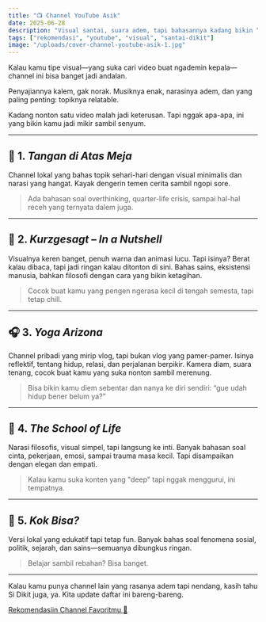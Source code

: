 ```yaml
---
title: "📺 Channel YouTube Asik"
date: 2025-06-28
description: "Visual santai, suara adem, tapi bahasannya kadang bikin “oh, iya ya...”"
tags: ["rekomendasi", "youtube", "visual", "santai-dikit"]
image: "/uploads/cover-channel-youtube-asik-1.jpg"
---
```


Kalau kamu tipe visual—yang suka cari video buat ngademin kepala—channel ini bisa banget jadi andalan.

Penyajiannya kalem, gak norak. Musiknya enak, narasinya adem, dan yang paling penting: topiknya relatable.

Kadang nonton satu video malah jadi keterusan. Tapi nggak apa-apa, ini yang bikin kamu jadi mikir sambil senyum.

---

## 🌱 1. *Tangan di Atas Meja*  
Channel lokal yang bahas topik sehari-hari dengan visual minimalis dan narasi yang hangat. Kayak dengerin temen cerita sambil ngopi sore.

> Ada bahasan soal overthinking, quarter-life crisis, sampai hal-hal receh yang ternyata dalem juga.

---

## 🌌 2. *Kurzgesagt – In a Nutshell*  
Visualnya keren banget, penuh warna dan animasi lucu. Tapi isinya? Berat kalau dibaca, tapi jadi ringan kalau ditonton di sini. Bahas sains, eksistensi manusia, bahkan filosofi dengan cara yang bikin ketagihan.

> Cocok buat kamu yang pengen ngerasa kecil di tengah semesta, tapi tetap chill.

---

## 🎧 3. *Yoga Arizona*  
Channel pribadi yang mirip vlog, tapi bukan vlog yang pamer-pamer. Isinya reflektif, tentang hidup, relasi, dan perjalanan berpikir. Kamera diam, suara tenang, cocok buat kamu yang suka nonton sambil merenung.

> Bisa bikin kamu diem sebentar dan nanya ke diri sendiri: “gue udah hidup bener belum ya?”

---

## 📘 4. *The School of Life*  
Narasi filosofis, visual simpel, tapi langsung ke inti. Banyak bahasan soal cinta, pekerjaan, emosi, sampai trauma masa kecil. Tapi disampaikan dengan elegan dan empati.

> Kalau kamu suka konten yang "deep" tapi nggak menggurui, ini tempatnya.

---

## 🐚 5. *Kok Bisa?*  
Versi lokal yang edukatif tapi tetap fun. Banyak bahas soal fenomena sosial, politik, sejarah, dan sains—semuanya dibungkus ringan.

> Belajar sambil rebahan? Bisa banget.

---

Kalau kamu punya channel lain yang rasanya adem tapi nendang, kasih tahu Si Dikit juga, ya. Kita update daftar ini bareng-bareng.

<div class="mt-6">
  <a href="/kontak" class="inline-block bg-red-500 text-white px-4 py-2 rounded-lg hover:bg-red-600 transition">
    Rekomendasiin Channel Favoritmu 📩
  </a>
</div>
